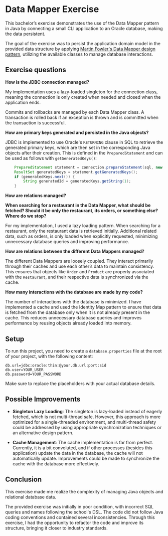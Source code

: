 # Data Mapper Exercise

This bachelor’s exercise demonstrates the use of the Data Mapper pattern in Java by connecting a small CLI application to an Oracle database, making the data persistent.

The goal of the exercise was to persist the application domain model in the provided data structure by applying [Martin Fowler's Data Mapper design pattern](https://martinfowler.com/eaaCatalog/dataMapper.html), utilizing the available classes to manage database interactions.

## Exercise questions

**How is the JDBC connection managed?**

My implementation uses a lazy-loaded singleton for the connection class, meaning the connection is only created when needed and closed when the application ends. 

Commits and rollbacks are managed by each Data Mapper class. A transaction is rolled back if an exception is thrown and is committed when the transaction is successful.

**How are primary keys generated and persisted in the Java objects?**

JDBC is implemented to use Oracle's `RETURNING` clause in SQL to retrieve the generated primary keys, which are then set in the corresponding Java objects after their creation.
This is defined in the `PreparedStatement` and can be used as follows with `getGeneratedKeys()`:
```java
    PreparedStatement statement = connection.prepareStatement(sql, new String[]{"NUMERO"});
    ResultSet generatedKeys = statement.getGeneratedKeys();
    if (generatedKeys.next()) {
        String generatedId = generatedKeys.getString(1);
    }
```

**How are relations managed?**


**When searching for a restaurant in the Data Mapper, what should be fetched? Should it be only the restaurant, its orders, or something else? Where do we stop?**

For my implementation, I used a lazy loading pattern. When searching for a restaurant, only the restaurant data is retrieved initially. Additional related data, such as orders, is only loaded when explicitly requested, minimizing unnecessary database queries and improving performance.

**How are relations between the different Data Mappers managed?**

The different Data Mappers are loosely coupled. They interact primarily through their caches and use each other’s data to maintain consistency. This ensures that objects like `Order` and `Product` are properly associated with the `Restaurant`, and their respective data is synchronized via the cache.

**How many interactions with the database are made by my code?**

The number of interactions with the database is minimized. I have implemented a cache and used the Identity Map pattern to ensure that data is fetched from the database only when it is not already present in the cache. This reduces unnecessary database queries and improves performance by reusing objects already loaded into memory.

## Setup

To run this project, you need to create a `database.properties` file at the root of your project, with the following content:

```properties
db.url=jdbc:oracle:thin:@your.db.url:port:sid
db.user=YOUR_USER
db.password=YOUR_PASSWORD
```

Make sure to replace the placeholders with your actual database details.

## Possible Improvements

- **Singleton Lazy Loading**: The singleton is lazy-loaded instead of eagerly fetched, which is not multi-thread safe. However, this approach is more optimized for a single-threaded environment, and multi-thread safety could be addressed by using appropriate synchronization techniques or an alternative design pattern.  
  

- **Cache Management**: The cache implementation is far from perfect. Currently, it is a bit convoluted, and if other processes (besides this application) update the data in the database, the cache will not automatically update. Improvements could be made to synchronize the cache with the database more effectively.

## Conclusion

This exercise made me realize the complexity of managing Java objects and relational database data.

The provided exercise was initially in poor condition, with incorrect SQL queries and names following the school's DSL. The code did not follow Java coding conventions and contained several inconsistencies. Through this exercise, I had the opportunity to refactor the code and improve its structure, bringing it closer to industry standards.


